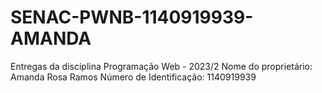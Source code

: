 # SENAC-PWNB-1140919939-AMANDA

Entregas da disciplina Programação Web - 2023/2
Nome do proprietário: Amanda Rosa Ramos
Número de Identificação: 1140919939
